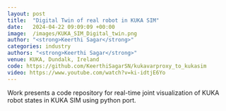 ```yaml
---
layout: post
title:  "Digital Twin of real robot in KUKA SIM"
date:   2024-04-22 09:09:09 +00:00
image:  /images/KUKA_SIM_Digital_twin.png
author: "<strong>Keerthi Sagar</strong>"
categories: industry
authors: "<strong>Keerthi Sagar</strong>"
venue: KUKA, Dundalk, Ireland
code: https://github.com/KeerthiSagarSN/kukavarproxy_to_kukasim
video: https://www.youtube.com/watch?v=ki-idtjE6Yo
---
```

Work presents a code repository for real-time joint visualization of KUKA robot states in KUKA SIM using python port.
